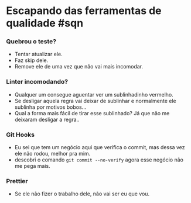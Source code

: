 # Escapando das ferramentas de qualidade #sqn

### Quebrou o teste?

- Tentar atualizar ele.
- Faz skip dele.
- Remove ele de uma vez que não vai mais incomodar.

### Linter incomodando?

- Qualquer um consegue aguentar ver um sublinhadinho vermelho.
- Se desligar aquela regra vai deixar de sublinhar e normalmente ele sublinha por motivos bobos...
- Qual a forma mais fácil de tirar esse sublinhado? Já que não me deixaram desligar a regra..

### Git Hooks

- Eu sei que tem um negócio aqui que verifica o commit, mas dessa vez ele não rodou, melhor pra mim.
- descobri o comando `git commit --no-verify` agora esse negócio não me pega mais.

### Prettier

- Se ele não fizer o trabalho dele, não vai ser eu que vou.
